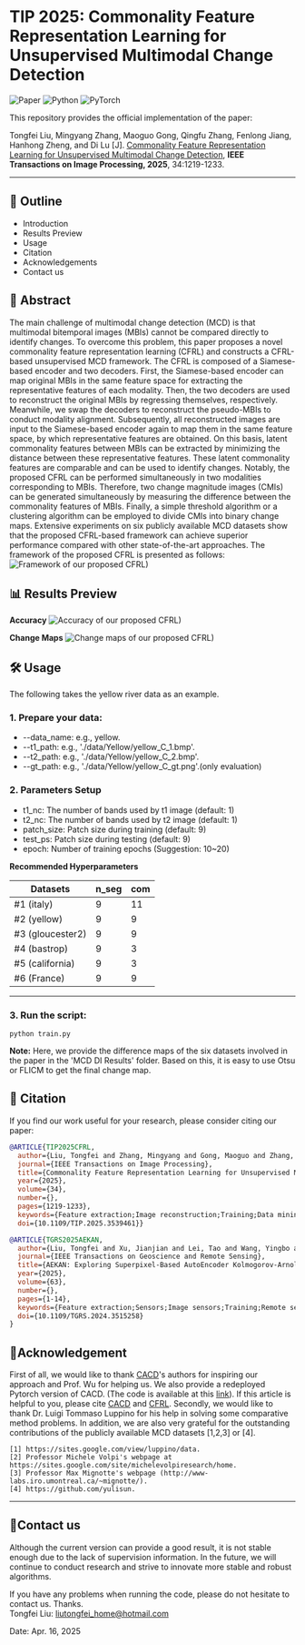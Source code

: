 # TIP 2025: Commonality Feature Representation Learning for Unsupervised Multimodal Change Detection

![Paper](https://img.shields.io/badge/Paper-TIP-blue)
![Python](https://img.shields.io/badge/Python-3.7%2B-green)
![PyTorch](https://img.shields.io/badge/PyTorch-1.8%2B-red)

This repository provides the official implementation of the paper:

Tongfei Liu, Mingyang Zhang, Maoguo Gong, Qingfu Zhang, Fenlong Jiang, Hanhong Zheng, and Di Lu [J]. [Commonality Feature Representation Learning for Unsupervised Multimodal Change Detection](https://ieeexplore.ieee.org/document/10891329), **IEEE Transactions on Image Processing, 2025**, 34:1219-1233. 

---

## 📖 Outline
<ul>
  <li>Introduction</li>
  <li>Results Preview</li>
  <li>Usage</li>
  <li>Citation</li>
  <li>Acknowledgements</li>
  <li>Contact us</li>
</ul>

## 📖 Abstract
The main challenge of multimodal change detection (MCD) is that multimodal bitemporal images (MBIs) cannot be compared directly to identify changes. To overcome this problem, this paper proposes a novel commonality feature representation learning (CFRL) and constructs a CFRL-based unsupervised MCD framework. The CFRL is composed of a Siamese-based encoder and two decoders. First, the Siamese-based encoder can map original MBIs in the same feature space for extracting the representative features of each modality. Then, the two decoders are used to reconstruct the original MBIs by regressing themselves, respectively. Meanwhile, we swap the decoders to reconstruct the pseudo-MBIs to conduct modality alignment. Subsequently, all reconstructed images are input to the Siamese-based encoder again to map them in the same feature space, by which representative features are obtained. On this basis, latent commonality features between MBIs can be extracted by minimizing the distance between these representative features. These latent commonality features are comparable and can be used to identify changes. Notably, the proposed CFRL can be performed simultaneously in two modalities corresponding to MBIs. Therefore, two change magnitude images (CMIs) can be generated simultaneously by measuring the difference between the commonality features of MBIs. Finally, a simple threshold algorithm or a clustering algorithm can be employed to divide CMIs into binary change maps. Extensive experiments on six publicly available MCD datasets show that the proposed CFRL-based framework can achieve superior performance compared with other state-of-the-art approaches.
The framework of the proposed CFRL is presented as follows:
![Framework of our proposed CFRL)](https://github.com/TongfeiLiu/CFRL-for-MCD/blob/main/Figs/Fig1-Framework.jpg)

## 📊 Results Preview
**Accuracy**
![Accuracy of our proposed CFRL)](https://github.com/TongfeiLiu/CFRL-for-MCD/blob/main/Figs/accuracy.png)

**Change Maps**
![Change maps of our proposed CFRL)](https://github.com/TongfeiLiu/CFRL-for-MCD/blob/main/Figs/visual%20result.jpg)

## 🛠 Usage
The following takes the yellow river data as an example.
### 1. Prepare your data: 
* --data_name: e.g., yellow.
* --t1_path: e.g., './data/Yellow/yellow_C_1.bmp'.
* --t2_path: e.g., './data/Yellow/yellow_C_2.bmp'.
* --gt_path: e.g., './data/Yellow/yellow_C_gt.png'.(only evaluation)

### 2. Parameters Setup

* t1_nc: The number of bands used by t1 image (default: 1)
* t2_nc: The number of bands used by t2 image (default: 1)
* patch_size: Patch size during training (default: 9)
* test_ps: Patch size during testing (default: 9)
* epoch: Number of training epochs (Suggestion: 10~20)

**Recommended Hyperparameters**

| Datasets | n_seg | com |
|---------|-------|-----|
| #1 (italy)      |  9  | 11  |
| #2 (yellow)     |  9  | 9 |
| #3 (gloucester2)     |  9  | 9  |
| #4 (bastrop)     |  9  | 3  |
| #5 (california)     |  9  | 3  |
| #6 (France)     |  9  | 9 |

---

### 3. Run the script:
```
python train.py
```
**Note:** Here, we provide the difference maps of the six datasets involved in the paper in the 'MCD DI Results' folder. Based on this, it is easy to use Otsu or FLICM to get the final change map.

## 📜 Citation
If you find our work useful for your research, please consider citing our paper:

```bibtex
@ARTICLE{TIP2025CFRL,
  author={Liu, Tongfei and Zhang, Mingyang and Gong, Maoguo and Zhang, Qingfu and Jiang, Fenlong and Zheng, Hanhong and Lu, Di},
  journal={IEEE Transactions on Image Processing}, 
  title={Commonality Feature Representation Learning for Unsupervised Multimodal Change Detection}, 
  year={2025},
  volume={34},
  number={},
  pages={1219-1233},
  keywords={Feature extraction;Image reconstruction;Training;Data mining;Autoencoders;Representation learning;Image sensors;Electronic mail;Decoding;Clustering algorithms;Multimodal change detection;unsupervised change detection;heterogeneous images;representation learning;commonality feature},
  doi={10.1109/TIP.2025.3539461}}

@ARTICLE{TGRS2025AEKAN,
  author={Liu, Tongfei and Xu, Jianjian and Lei, Tao and Wang, Yingbo and Du, Xiaogang and Zhang, Weichuan and Lv, Zhiyong and Gong, Maoguo},
  journal={IEEE Transactions on Geoscience and Remote Sensing}, 
  title={AEKAN: Exploring Superpixel-Based AutoEncoder Kolmogorov-Arnold Network for Unsupervised Multimodal Change Detection}, 
  year={2025},
  volume={63},
  number={},
  pages={1-14},
  keywords={Feature extraction;Sensors;Image sensors;Training;Remote sensing;Sensor phenomena and characterization;Land surface;Analytical models;Sun;Radar imaging;Commonality features;heterogeneous images;Kolmogorov-Arnold Network (KAN);multimodal change detection (MCD)},
  doi={10.1109/TGRS.2024.3515258}
}
```

## 🙏Acknowledgement
First of all, we would like to thank [CACD](https://ieeexplore.ieee.org/document/9357940/)'s authors for inspiring our approach and Prof. Wu for helping us. We also provide a redeployed Pytorch version of CACD. (The code is available at this [link](https://github.com/TongfeiLiu/CACD-for-MCD)). If this article is helpful to you, please cite [CACD](https://ieeexplore.ieee.org/document/9357940/) and [CFRL](https://ieeexplore.ieee.org/document/10891329).
Secondly, we would like to thank Dr. Luigi Tommaso Luppino for his help in solving some comparative method problems.
In addition, we are also very grateful for the outstanding contributions of the publicly available MCD datasets [1,2,3] or [4].

```
[1] https://sites.google.com/view/luppino/data.
[2] Professor Michele Volpi's webpage at https://sites.google.com/site/michelevolpiresearch/home.
[3] Professor Max Mignotte's webpage (http://www-labs.iro.umontreal.ca/~mignotte/).
[4] https://github.com/yulisun.
```

---

## 📮Contact us 
Although the current version can provide a good result, it is not stable enough due to the lack of supervision information. In the future, we will continue to conduct research and strive to innovate more stable and robust algorithms.

If you have any problems when running the code, please do not hesitate to contact us. Thanks.  
Tongfei Liu: liutongfei_home@hotmail.com

Date: Apr. 16, 2025  
